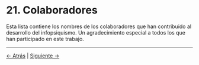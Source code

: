 # 21. Colaboradores

Esta lista contiene los nombres de los colaboradores que han contribuido al desarrollo del infopsiquismo. Un agradecimiento especial a todos los que han participado en este trabajo.

---
<div class="navigation-links">
<a href="../20_Glosario/" class="nav-link prev-link">← Atrás</a> | <a href="../22_Registro_de_cambios/" class="nav-link next-link">Siguiente →</a>
</div>
